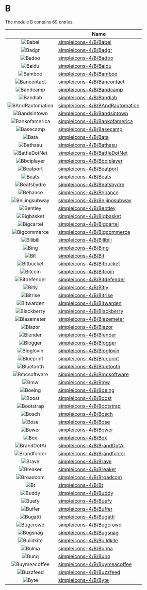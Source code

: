 # B

The module B contains 69 entries.



| |Name|
|:---:|---|
|![Babel](../simpleicons-4/B/Babel.element.png)|[simpleicons-4/B/Babel](../simpleicons-4/B/Babel.md)
|![Badgr](../simpleicons-4/B/Badgr.element.png)|[simpleicons-4/B/Badgr](../simpleicons-4/B/Badgr.md)
|![Badoo](../simpleicons-4/B/Badoo.element.png)|[simpleicons-4/B/Badoo](../simpleicons-4/B/Badoo.md)
|![Baidu](../simpleicons-4/B/Baidu.element.png)|[simpleicons-4/B/Baidu](../simpleicons-4/B/Baidu.md)
|![Bamboo](../simpleicons-4/B/Bamboo.element.png)|[simpleicons-4/B/Bamboo](../simpleicons-4/B/Bamboo.md)
|![Bancontact](../simpleicons-4/B/Bancontact.element.png)|[simpleicons-4/B/Bancontact](../simpleicons-4/B/Bancontact.md)
|![Bandcamp](../simpleicons-4/B/Bandcamp.element.png)|[simpleicons-4/B/Bandcamp](../simpleicons-4/B/Bandcamp.md)
|![Bandlab](../simpleicons-4/B/Bandlab.element.png)|[simpleicons-4/B/Bandlab](../simpleicons-4/B/Bandlab.md)
|![BAndRautomation](../simpleicons-4/B/BAndRautomation.element.png)|[simpleicons-4/B/BAndRautomation](../simpleicons-4/B/BAndRautomation.md)
|![Bandsintown](../simpleicons-4/B/Bandsintown.element.png)|[simpleicons-4/B/Bandsintown](../simpleicons-4/B/Bandsintown.md)
|![Bankofamerica](../simpleicons-4/B/Bankofamerica.element.png)|[simpleicons-4/B/Bankofamerica](../simpleicons-4/B/Bankofamerica.md)
|![Basecamp](../simpleicons-4/B/Basecamp.element.png)|[simpleicons-4/B/Basecamp](../simpleicons-4/B/Basecamp.md)
|![Bata](../simpleicons-4/B/Bata.element.png)|[simpleicons-4/B/Bata](../simpleicons-4/B/Bata.md)
|![Bathasu](../simpleicons-4/B/Bathasu.element.png)|[simpleicons-4/B/Bathasu](../simpleicons-4/B/Bathasu.md)
|![BattleDotNet](../simpleicons-4/B/BattleDotNet.element.png)|[simpleicons-4/B/BattleDotNet](../simpleicons-4/B/BattleDotNet.md)
|![Bbciplayer](../simpleicons-4/B/Bbciplayer.element.png)|[simpleicons-4/B/Bbciplayer](../simpleicons-4/B/Bbciplayer.md)
|![Beatport](../simpleicons-4/B/Beatport.element.png)|[simpleicons-4/B/Beatport](../simpleicons-4/B/Beatport.md)
|![Beats](../simpleicons-4/B/Beats.element.png)|[simpleicons-4/B/Beats](../simpleicons-4/B/Beats.md)
|![Beatsbydre](../simpleicons-4/B/Beatsbydre.element.png)|[simpleicons-4/B/Beatsbydre](../simpleicons-4/B/Beatsbydre.md)
|![Behance](../simpleicons-4/B/Behance.element.png)|[simpleicons-4/B/Behance](../simpleicons-4/B/Behance.md)
|![Beijingsubway](../simpleicons-4/B/Beijingsubway.element.png)|[simpleicons-4/B/Beijingsubway](../simpleicons-4/B/Beijingsubway.md)
|![Bentley](../simpleicons-4/B/Bentley.element.png)|[simpleicons-4/B/Bentley](../simpleicons-4/B/Bentley.md)
|![Bigbasket](../simpleicons-4/B/Bigbasket.element.png)|[simpleicons-4/B/Bigbasket](../simpleicons-4/B/Bigbasket.md)
|![Bigcartel](../simpleicons-4/B/Bigcartel.element.png)|[simpleicons-4/B/Bigcartel](../simpleicons-4/B/Bigcartel.md)
|![Bigcommerce](../simpleicons-4/B/Bigcommerce.element.png)|[simpleicons-4/B/Bigcommerce](../simpleicons-4/B/Bigcommerce.md)
|![Bilibili](../simpleicons-4/B/Bilibili.element.png)|[simpleicons-4/B/Bilibili](../simpleicons-4/B/Bilibili.md)
|![Bing](../simpleicons-4/B/Bing.element.png)|[simpleicons-4/B/Bing](../simpleicons-4/B/Bing.md)
|![Bit](../simpleicons-4/B/Bit.element.png)|[simpleicons-4/B/Bit](../simpleicons-4/B/Bit.md)
|![Bitbucket](../simpleicons-4/B/Bitbucket.element.png)|[simpleicons-4/B/Bitbucket](../simpleicons-4/B/Bitbucket.md)
|![Bitcoin](../simpleicons-4/B/Bitcoin.element.png)|[simpleicons-4/B/Bitcoin](../simpleicons-4/B/Bitcoin.md)
|![Bitdefender](../simpleicons-4/B/Bitdefender.element.png)|[simpleicons-4/B/Bitdefender](../simpleicons-4/B/Bitdefender.md)
|![Bitly](../simpleicons-4/B/Bitly.element.png)|[simpleicons-4/B/Bitly](../simpleicons-4/B/Bitly.md)
|![Bitrise](../simpleicons-4/B/Bitrise.element.png)|[simpleicons-4/B/Bitrise](../simpleicons-4/B/Bitrise.md)
|![Bitwarden](../simpleicons-4/B/Bitwarden.element.png)|[simpleicons-4/B/Bitwarden](../simpleicons-4/B/Bitwarden.md)
|![Blackberry](../simpleicons-4/B/Blackberry.element.png)|[simpleicons-4/B/Blackberry](../simpleicons-4/B/Blackberry.md)
|![Blazemeter](../simpleicons-4/B/Blazemeter.element.png)|[simpleicons-4/B/Blazemeter](../simpleicons-4/B/Blazemeter.md)
|![Blazor](../simpleicons-4/B/Blazor.element.png)|[simpleicons-4/B/Blazor](../simpleicons-4/B/Blazor.md)
|![Blender](../simpleicons-4/B/Blender.element.png)|[simpleicons-4/B/Blender](../simpleicons-4/B/Blender.md)
|![Blogger](../simpleicons-4/B/Blogger.element.png)|[simpleicons-4/B/Blogger](../simpleicons-4/B/Blogger.md)
|![Bloglovin](../simpleicons-4/B/Bloglovin.element.png)|[simpleicons-4/B/Bloglovin](../simpleicons-4/B/Bloglovin.md)
|![Blueprint](../simpleicons-4/B/Blueprint.element.png)|[simpleicons-4/B/Blueprint](../simpleicons-4/B/Blueprint.md)
|![Bluetooth](../simpleicons-4/B/Bluetooth.element.png)|[simpleicons-4/B/Bluetooth](../simpleicons-4/B/Bluetooth.md)
|![Bmcsoftware](../simpleicons-4/B/Bmcsoftware.element.png)|[simpleicons-4/B/Bmcsoftware](../simpleicons-4/B/Bmcsoftware.md)
|![Bmw](../simpleicons-4/B/Bmw.element.png)|[simpleicons-4/B/Bmw](../simpleicons-4/B/Bmw.md)
|![Boeing](../simpleicons-4/B/Boeing.element.png)|[simpleicons-4/B/Boeing](../simpleicons-4/B/Boeing.md)
|![Boost](../simpleicons-4/B/Boost.element.png)|[simpleicons-4/B/Boost](../simpleicons-4/B/Boost.md)
|![Bootstrap](../simpleicons-4/B/Bootstrap.element.png)|[simpleicons-4/B/Bootstrap](../simpleicons-4/B/Bootstrap.md)
|![Bosch](../simpleicons-4/B/Bosch.element.png)|[simpleicons-4/B/Bosch](../simpleicons-4/B/Bosch.md)
|![Bose](../simpleicons-4/B/Bose.element.png)|[simpleicons-4/B/Bose](../simpleicons-4/B/Bose.md)
|![Bower](../simpleicons-4/B/Bower.element.png)|[simpleicons-4/B/Bower](../simpleicons-4/B/Bower.md)
|![Box](../simpleicons-4/B/Box.element.png)|[simpleicons-4/B/Box](../simpleicons-4/B/Box.md)
|![BrandDotAi](../simpleicons-4/B/BrandDotAi.element.png)|[simpleicons-4/B/BrandDotAi](../simpleicons-4/B/BrandDotAi.md)
|![Brandfolder](../simpleicons-4/B/Brandfolder.element.png)|[simpleicons-4/B/Brandfolder](../simpleicons-4/B/Brandfolder.md)
|![Brave](../simpleicons-4/B/Brave.element.png)|[simpleicons-4/B/Brave](../simpleicons-4/B/Brave.md)
|![Breaker](../simpleicons-4/B/Breaker.element.png)|[simpleicons-4/B/Breaker](../simpleicons-4/B/Breaker.md)
|![Broadcom](../simpleicons-4/B/Broadcom.element.png)|[simpleicons-4/B/Broadcom](../simpleicons-4/B/Broadcom.md)
|![Bt](../simpleicons-4/B/Bt.element.png)|[simpleicons-4/B/Bt](../simpleicons-4/B/Bt.md)
|![Buddy](../simpleicons-4/B/Buddy.element.png)|[simpleicons-4/B/Buddy](../simpleicons-4/B/Buddy.md)
|![Buefy](../simpleicons-4/B/Buefy.element.png)|[simpleicons-4/B/Buefy](../simpleicons-4/B/Buefy.md)
|![Buffer](../simpleicons-4/B/Buffer.element.png)|[simpleicons-4/B/Buffer](../simpleicons-4/B/Buffer.md)
|![Bugatti](../simpleicons-4/B/Bugatti.element.png)|[simpleicons-4/B/Bugatti](../simpleicons-4/B/Bugatti.md)
|![Bugcrowd](../simpleicons-4/B/Bugcrowd.element.png)|[simpleicons-4/B/Bugcrowd](../simpleicons-4/B/Bugcrowd.md)
|![Bugsnag](../simpleicons-4/B/Bugsnag.element.png)|[simpleicons-4/B/Bugsnag](../simpleicons-4/B/Bugsnag.md)
|![Buildkite](../simpleicons-4/B/Buildkite.element.png)|[simpleicons-4/B/Buildkite](../simpleicons-4/B/Buildkite.md)
|![Bulma](../simpleicons-4/B/Bulma.element.png)|[simpleicons-4/B/Bulma](../simpleicons-4/B/Bulma.md)
|![Bunq](../simpleicons-4/B/Bunq.element.png)|[simpleicons-4/B/Bunq](../simpleicons-4/B/Bunq.md)
|![Buymeacoffee](../simpleicons-4/B/Buymeacoffee.element.png)|[simpleicons-4/B/Buymeacoffee](../simpleicons-4/B/Buymeacoffee.md)
|![Buzzfeed](../simpleicons-4/B/Buzzfeed.element.png)|[simpleicons-4/B/Buzzfeed](../simpleicons-4/B/Buzzfeed.md)
|![Byte](../simpleicons-4/B/Byte.element.png)|[simpleicons-4/B/Byte](../simpleicons-4/B/Byte.md)


